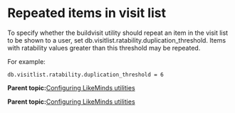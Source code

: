# Repeated items in visit list

To specify whether the buildvisit utility should repeat an item in the visit list to be shown to a user, set db.visitlist.ratability.duplication\_threshold. Items with ratability values greater than this threshold may be repeated.

For example:

```
db.visitlist.ratability.duplication_threshold = 6
```

**Parent topic:**[Configuring LikeMinds utilities](../pzn/pzn_config_background_utilities.md)

**Parent topic:**[Configuring LikeMinds utilities](../pzn/pzn_config_background_utilities.md)

